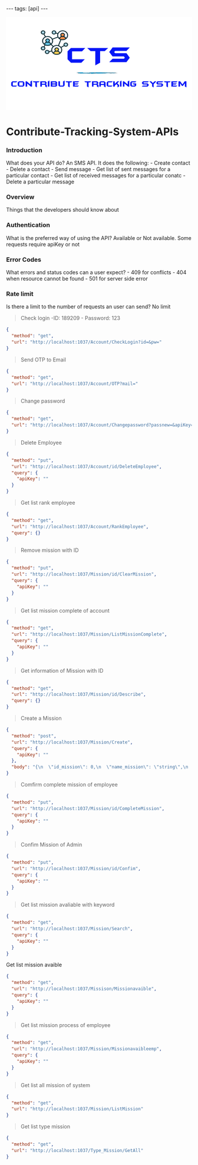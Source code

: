 --- tags: [api] --- 


![Ref a model](../assets/images/logo.png) 
# Contribute-Tracking-System-APIs 
### **Introduction** 
What does your API do? An SMS API. It does the following: - Create contact - Delete a contact - Send message - Get list of sent messages for a particular contact - Get list of received messages for a particular conatc - Delete a particular message 
### **Overview** 
Things that the developers should know about 
### **Authentication**
 What is the preferred way of using the API? Available or Not available. Some requests require apiKey or not 
### **Error Codes** 
What errors and status codes can a user expect? - 409 for conflicts - 404 when resource cannot be found - 501 for server side error 
### **Rate limit** 
Is there a limit to the number of requests an user can send? No limit 
>Check login -ID: 189209 - Password: 123
```json http
{
  "method": "get",
  "url": "http://localhost:1037/Account/CheckLogin?id=&pw="
}
```
>Send OTP to Email 
```json http
{
  "method": "get",
  "url": "http://localhost:1037/Account/OTP?mail="
}
```
> Change password
```json http
{
  "method": "get",
  "url": "http://localhost:1037/Account/Changepassword?passnew=&apiKey="
}
```
> Delete Employee
```json http
{
  "method": "put",
  "url": "http://localhost:1037/Account/id/DeleteEmployee",
  "query": {
    "apiKey": ""
  }
}
```
> Get list rank employee
```json http
{
  "method": "get",
  "url": "http://localhost:1037/Account/RankEmployee",
  "query": {}
}
```
> Remove mission with ID
```json http
{
  "method": "put",
  "url": "http://localhost:1037/Mission/id/ClearMission",
  "query": {
    "apiKey": ""
  }
}
```
> Get list mission complete of account
```json http
{
  "method": "get",
  "url": "http://localhost:1037/Mission/ListMissionComplete",
  "query": {
    "apiKey": ""
  }
}
```
> Get information of Mission with ID
```json http
{
  "method": "get",
  "url": "http://localhost:1037/Mission/id/Describe",
  "query": {}
}
```
> Create a Mission
```json http
{
  "method": "post",
  "url": "http://localhost:1037/Mission/Create",
  "query": {
    "apiKey": ""
  },
  "body": "{\n  \"id_mission\": 0,\n  \"name_mission\": \"string\",\n  \"Stardate\": \"string\",\n  \"point\": 0,\n  \"exprie\": 0,\n  \"describe\": \"string\",\n  \"status\": true,\n  \"count\": 0,\n  \"id_type\": 0,\n  \"id_employee\": \"string\"\n}"
}
```
> Comfirm complete mission of employee
```json http
{
  "method": "put",
  "url": "http://localhost:1037/Mission/id/CompleteMission",
  "query": {
    "apiKey": ""
  }
}
```
> Confim Mission of Admin
```json http
{
  "method": "put",
  "url": "http://localhost:1037/Mission/id/Confim",
  "query": {
    "apiKey": ""
  }
}
```
> Get list mission avaliable with keyword
```json http
{
  "method": "get",
  "url": "http://localhost:1037/Mission/Search",
  "query": {
    "apiKey": ""
  }
}
```
Get list mission avaible
```json http
{
  "method": "get",
  "url": "http://localhost:1037/Missison/Missionavaible",
  "query": {
    "apiKey": ""
  }
}
```
> Get list mission process of employee
```json http
{
  "method": "get",
  "url": "http://localhost:1037/Mission/Missionavaibleemp",
  "query": {
    "apiKey": ""
  }
}
```
> Get list all mission of system
```json http
{
  "method": "get",
  "url": "http://localhost:1037/Mission/ListMission"
}
```
> Get list type mission
```json http
{
  "method": "get",
  "url": "http://localhost:1037/Type_Mission/GetAll"
}
```

